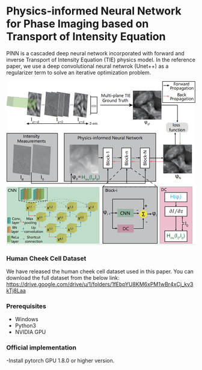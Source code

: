 # Physics-informed Neural Network for Phase Imaging based on Transport of Intensity Equation
PINN is a cascaded deep neural network incorporated with forward and inverse Transport of Intensity Equation (TIE) physics model. In the reference paper, we use a deep convolutional neural netwrok (Unet++) as a regularizer term to solve an iterative optimization problem.
<p align="center">
<img src="images/main.PNG" width="750">
</p>

### Human Cheek Cell Dataset

We have released the human cheek cell dataset used in this paper. You can download the full dataset from the below link: https://drive.google.com/drive/u/1/folders/1fEbpYU8KM6xPM1wBr4xCj_kv3kTj8Laa

### Prerequisites

- Windows
- Python3
- NVIDIA GPU

### Official implementation

-Install pytorch GPU 1.8.0 or higher version.
